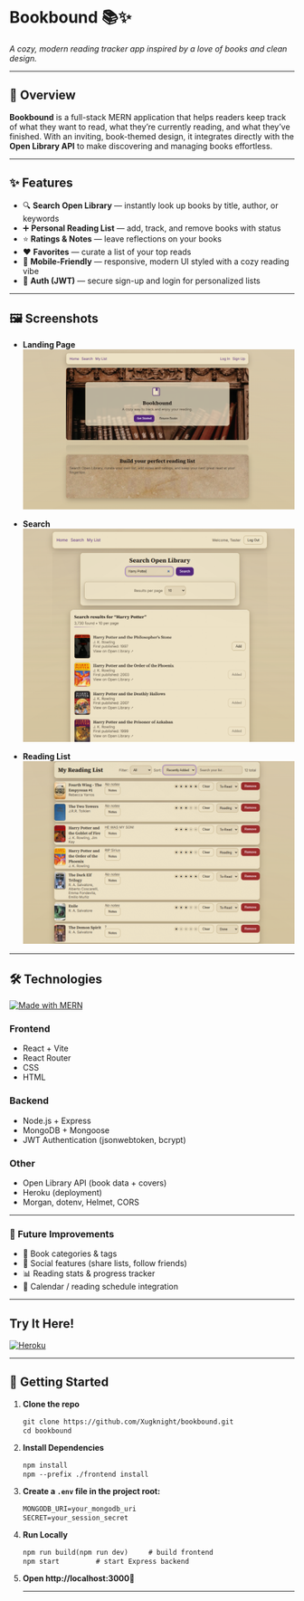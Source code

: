 # Bookbound 📚✨  

_A cozy, modern reading tracker app inspired by a love of books and clean design._

---

## 🌟 Overview
**Bookbound** is a full-stack MERN application that helps readers keep track of what they want to read, what they’re currently reading, and what they’ve finished. With an inviting, book-themed design, it integrates directly with the **Open Library API** to make discovering and managing books effortless.

---

## ✨ Features
- 🔍 **Search Open Library** — instantly look up books by title, author, or keywords  
- ➕ **Personal Reading List** — add, track, and remove books with status  
- ⭐ **Ratings & Notes** — leave reflections on your books  
- ❤️ **Favorites** — curate a list of your top reads  
- 📱 **Mobile-Friendly** — responsive, modern UI styled with a cozy reading vibe  
- 🔐 **Auth (JWT)** — secure sign-up and login for personalized lists  

---

## 🖼️ Screenshots
- **Landing Page**
![Landing Page](./frontend/public/images/bookboundlandingpage.png)

- **Search** 
![Search Page](./frontend/public/images/bookboundsearchpage.png)

- **Reading List**
![Reading List Page](./frontend/public/images/bookboundreadinglistpage.png)

---

## 🛠️ Technologies
[![Made with MERN](https://img.shields.io/badge/stack-MERN-green)](#)  
### Frontend
- React + Vite  
- React Router  
- CSS
- HTML

### Backend
- Node.js + Express  
- MongoDB + Mongoose  
- JWT Authentication (jsonwebtoken, bcrypt)  

### Other
- Open Library API (book data + covers)  
- Heroku (deployment)  
- Morgan, dotenv, Helmet, CORS  

---

### 🔮 Future Improvements
- 📖 Book categories & tags
- 👥 Social features (share lists, follow friends)
- 📊 Reading stats & progress tracker
- 📅 Calendar / reading schedule integration

---
## Try It Here!

[![Heroku](https://img.shields.io/badge/demo-heroku-purple?logo=heroku)](https://bookboundreading-5ed841923673.herokuapp.com/)  

---

## 🚀 Getting Started
1. **Clone the repo**
   ```
   git clone https://github.com/Xugknight/bookbound.git
   cd bookbound
   ```
2. **Install Dependencies**
    ```
    npm install
    npm --prefix ./frontend install
    ```

3. **Create a ```.env``` file in the project root:**
    ```
    MONGODB_URI=your_mongodb_uri
    SECRET=your_session_secret
    ```

4. **Run Locally**
    ```
    npm run build(npm run dev)     # build frontend
    npm start         # start Express backend
    ```

5. **Open http://localhost:3000🎉**

    ---